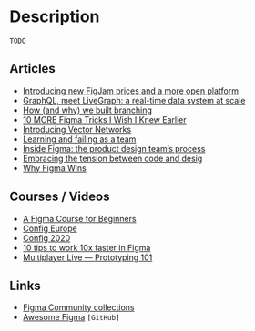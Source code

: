 # Description

`TODO`


## Articles

- [Introducing new FigJam prices and a more open platform](https://www.figma.com/blog/introducing-new-figjam-prices-and-a-more-open-platform/)
- [GraphQL, meet LiveGraph: a real-time data system at scale](https://www.figma.com/blog/livegraph-real-time-data-fetching-at-figma/)
- [How (and why) we built branching](https://www.figma.com/blog/how-and-why-we-built-branching/)
- [10 MORE Figma Tricks I Wish I Knew Earlier](https://uxdesign.cc/10-more-figma-tricks-i-wish-i-knew-earlier-1f802190e31a)
- [Introducing Vector Networks](https://www.figma.com/blog/introducing-vector-networks/)
- [Learning and failing as a team](https://www.figma.com/blog/learning-and-failing-as-a-team/)
- [Inside Figma: the product design team’s process](https://www.figma.com/blog/inside-figma-the-product-design-teams-process/)
- [Embracing the tension between code and desig](https://www.figma.com/blog/config-europe-2020-new-feature-announcements/)
- [Why Figma Wins](https://kwokchain.com/2020/06/19/why-figma-wins/)


## Courses / Videos

- [A Figma Course for Beginners](https://learningfigma.com/)
- [Config Europe](https://youtube.com/playlist?list=PLXDU_eVOJTx7kSHHiltBqo3FK__aB5HZi)
- [Config 2020](https://youtube.com/playlist?list=PLXDU_eVOJTx4UHprj9iYPBu4agz8HiB66)
- [10 tips to work 10x faster in Figma](https://youtu.be/i-9mgOL3mHw)
- [Multiplayer Live — Prototyping 101](https://youtu.be/IZw_KNWp_qk)


## Links

- [Figma Community collections](https://www.figma.com/community/collections/config2021-sessions)
- [Awesome Figma](https://github.com/react-figma/awesome-figma) `[GitHub]`
